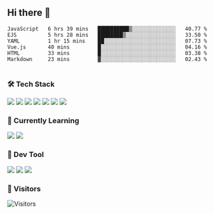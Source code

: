## Hi there 👋

<table>
<!--START_SECTION:waka-->

```text
JavaScript   6 hrs 39 mins   ██████████▒░░░░░░░░░░░░░░   40.77 %
EJS          5 hrs 28 mins   ████████▒░░░░░░░░░░░░░░░░   33.50 %
YAML         1 hr 15 mins    ██░░░░░░░░░░░░░░░░░░░░░░░   07.73 %
Vue.js       40 mins         █░░░░░░░░░░░░░░░░░░░░░░░░   04.16 %
HTML         33 mins         █░░░░░░░░░░░░░░░░░░░░░░░░   03.38 %
Markdown     23 mins         ▓░░░░░░░░░░░░░░░░░░░░░░░░   02.43 %
```

<!--END_SECTION:waka-->
</table>

### 🛠 Tech Stack

![](https://img.shields.io/badge/HTML5-black?style=flat&logo=html5)
![](https://img.shields.io/badge/CSS3-black?style=flat&logo=css3)
![](https://img.shields.io/badge/Javascript-black?style=flat&logo=javascript)
![](https://img.shields.io/badge/Vue-black?style=flat&logo=vuedotjs)
![](https://img.shields.io/badge/node.js-black?style=flat&logo=nodedotjs)
![](https://img.shields.io/badge/MangoDB-black?style=flat&logo=mongodb)
![](https://img.shields.io/badge/MySQL-black?style=flat&logo=mysql)

### 📖 Currently Learning

![](https://img.shields.io/badge/TypeScript-black?style=flat&logo=typescript)
![](https://img.shields.io/badge/React-black?style=flat&logo=react)

### 📏 Dev Tool

<!-- <img src="https://media.giphy.com/media/SWoSkN6DxTszqIKEqv/giphy.gif" align="right" height="275" /> -->
![](https://img.shields.io/badge/Editor-VSCode-blue?style=flat-square&logo=visual-studio-code&logoColor=blue)
![](https://img.shields.io/badge/IDE-WebStorm-orange?style=flat-square&logo=webstorm&logoColor=white)
![](https://img.shields.io/badge/API-Postman-blue?style=flat-square&logo=postman&logoColor=orange)

### 🔆 Visitors
![Visitors](https://count.getloli.com/get/@imxxxx?theme=rule34)
